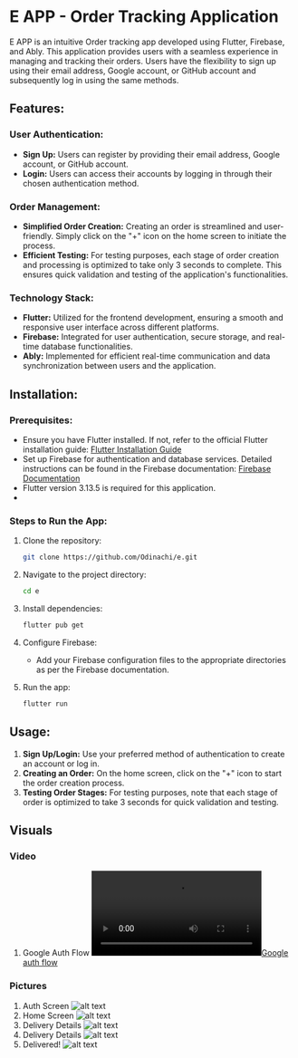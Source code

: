 
# E APP - Order Tracking Application

E APP is an intuitive Order tracking app developed using Flutter, Firebase, and Ably. This application provides users with a seamless experience in managing and tracking their orders. Users have the flexibility to sign up using their email address, Google account, or GitHub account and subsequently log in using the same methods.

## Features:

### User Authentication:
- **Sign Up:** Users can register by providing their email address, Google account, or GitHub account.
- **Login:** Users can access their accounts by logging in through their chosen authentication method.

### Order Management:
- **Simplified Order Creation:** Creating an order is streamlined and user-friendly. Simply click on the "+" icon on the home screen to initiate the process.
- **Efficient Testing:** For testing purposes, each stage of order creation and processing is optimized to take only 3 seconds to complete. This ensures quick validation and testing of the application's functionalities.

### Technology Stack:
- **Flutter:** Utilized for the frontend development, ensuring a smooth and responsive user interface across different platforms.
- **Firebase:** Integrated for user authentication, secure storage, and real-time database functionalities.
- **Ably:** Implemented for efficient real-time communication and data synchronization between users and the application.

## Installation:

### Prerequisites:
- Ensure you have Flutter installed. If not, refer to the official Flutter installation guide: [Flutter Installation Guide](https://flutter.dev/docs/get-started/install)
- Set up Firebase for authentication and database services. Detailed instructions can be found in the Firebase documentation: [Firebase Documentation](https://firebase.google.com/docs)
- Flutter version 3.13.5 is required for this application.
- 
### Steps to Run the App:
1. Clone the repository:
   ```bash
   git clone https://github.com/Odinachi/e.git
   ```

2. Navigate to the project directory:
   ```bash
   cd e
   ```

3. Install dependencies:
   ```bash
   flutter pub get
   ```

4. Configure Firebase:
    - Add your Firebase configuration files to the appropriate directories as per the Firebase documentation.

5. Run the app:
   ```bash
   flutter run
   ```

## Usage:

1. **Sign Up/Login:** Use your preferred method of authentication to create an account or log in.
2. **Creating an Order:** On the home screen, click on the "+" icon to start the order creation process.
3. **Testing Order Stages:** For testing purposes, note that each stage of order is optimized to take 3 seconds for quick validation and testing.


## Visuals
### Video
1. Google Auth Flow  [![Google auth flow](https://raw.githubusercontent.com/Odinachi/e/assets/video/1.mov)](https://raw.githubusercontent.com/Odinachi/e/assets/video/1.mov)

### Pictures

1. Auth Screen  ![alt text](./assets/images/5.png?raw=true)
2. Home Screen  ![alt text](./assets/images/1.png?raw=true)
3. Delivery Details  ![alt text](./assets/images/3.png?raw=true)
4. Delivery Details  ![alt text](./assets/images/4.png?raw=true)
5. Delivered!  ![alt text](./assets/images/2.png?raw=true)



